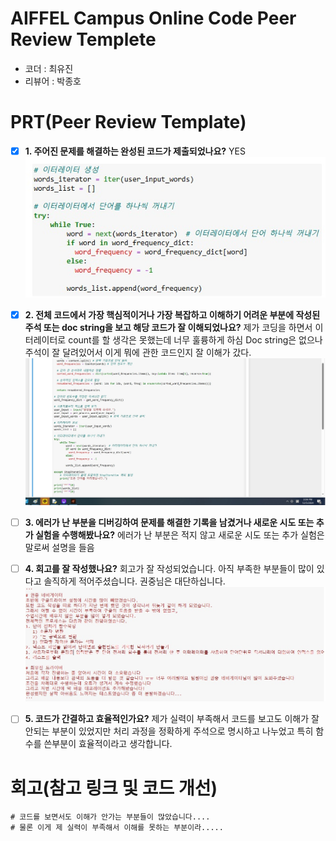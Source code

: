 # AIFFEL Campus Online Code Peer Review Templete
- 코더 : 최유진
- 리뷰어 : 박종호


# PRT(Peer Review Template)
- [x]  **1. 주어진 문제를 해결하는 완성된 코드가 제출되었나요?**
    YES
    ![Alt text](./1231.jpg)
- [x]  **2. 전체 코드에서 가장 핵심적이거나 가장 복잡하고 이해하기 어려운 부분에 작성된 
주석 또는 doc string을 보고 해당 코드가 잘 이해되었나요?**
    제가 코딩을 하면서 이터레이터로 count를 할 생각은 못했는데 너무 훌륭하게 하심
    Doc string은 없으나 주석이 잘 달려있어서 이게 뭐에 관한 코드인지 잘 이해가 갔다.
    ![Alt text](./1232.jpg) 
- [ ]  **3. 에러가 난 부분을 디버깅하여 문제를 해결한 기록을 남겼거나
새로운 시도 또는 추가 실험을 수행해봤나요?**
     에러가 난 부분은 적지 않고 새로운 시도 또는 추가 실험은 말로써 설명을 들음
        
- [ ]  **4. 회고를 잘 작성했나요?**
    회고가 잘 작성되었습니다. 아직 부족한 부분들이 많이 있다고 솔직하게 적어주셨습니다.
    권중님은 대단하십니다.
    ![Alt text](./1233.jpg)
        
- [ ]  **5. 코드가 간결하고 효율적인가요?**
    제가 실력이 부족해서 코드를 보고도 이해가 잘 안되는 부분이 있었지만 
    처리 과정을 정확하게 주석으로 명시하고 나누었고 특히 함수를 쓴부분이 효율적이라고 생각합니다.
    
    

# 회고(참고 링크 및 코드 개선)
```
# 코드를 보면서도 이해가 안가는 부분들이 많았습니다.... 
# 물론 이게 제 실력이 부족해서 이해를 못하는 부분이라..... 
```
